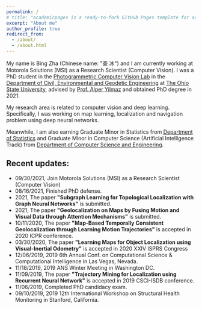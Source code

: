 ```yaml
---
permalink: /
# title: "academicpages is a ready-to-fork GitHub Pages template for academic personal websites"
excerpt: "About me"
author_profile: true
redirect_from: 
  - /about/
  - /about.html
---
```


My name is Bing Zha (Chinese name: "查 冰") and I am currently working at Motorola Solutions (MSI) as a Research Scientist (Computer Vision). I was a PhD student in the [Photogrammetric Computer Vision Lab](https://pcvlab.engineering.osu.edu/) in the [Department of Civil, Environmental and Geodetic Engineering](https://ceg.osu.edu/) at [The Ohio State University](https://www.osu.edu/), advised by [Prof. Alper Yilmaz](https://ceg.osu.edu/people/yilmaz.15) and obtained PhD degree in 2021.

My research area is related to computer vision and deep learning. Specifically, I was working on map learning, localization and navigation problem using deep neural networks.   

Meanwhile, I am also earning Graduate Minor in Statistics from [Department of Statistics](https://stat.osu.edu/) and Graduate Minor in Computer Science (Artificial Intelligence Track) from [Department of Computer Science and Engineering](https://cse.osu.edu/). 


Recent updates:
------
- 09/30/2021, Join Motorola Solutions (MSI) as a Research Scientist (Computer Vision)
- 08/16/2021, Finished PhD defense.  
- 2021, The paper **"Subgraph Learning for Topological Localization with Graph Neural Networks"** is submitted.
- 2021, The paper **"Geolocalization on Maps by Fusing Motion and Visual Data through Attention Mechanisms"** is submitted.
- 10/11/2020, The paper **"Map-Based Temporally Consistent Geolocalization through Learning Motion Trajectories"** is accepted in 2020 ICPR conference.
- 03/30/2020, The paper **"Learning Maps for Object Localization using Visual-Inertial Odometry"** is accepted in 2020 XXIV ISPRS Congress
- 12/06/2019, 2019 6th Annual Conf. on Computational Science & Computational Intelligence in Las Vegas, Nevada. 
- 11/18/2019, 2019 ANS Winter Meeting in Washington DC. 
- 11/09/2019, The paper **"Trajectory Mining for Localization using Recurrent Neural Network"** is accepted in 2019 CSCI-ISDB conference. 
- 11/06/2019, Completed PhD candidacy exam. 
- 09/10/2019, 2019 12th International Workshop on Structural Health Monitoring in Stanford, California.

